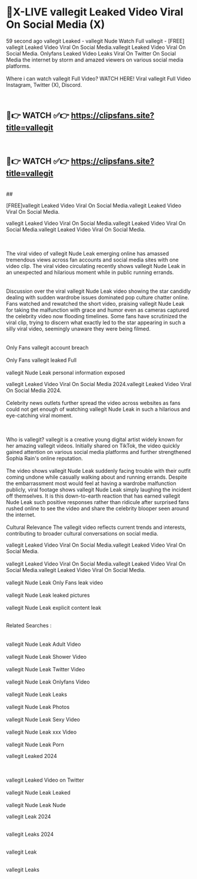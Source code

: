 # 🔴X-LIVE vallegit Leaked Video Viral On Social Media (X)<br>


59 second ago vallegit Leaked  - vallegit Nude  Watch Full vallegit - [FREE] vallegit Leaked Video Viral On Social Media.vallegit Leaked Video Viral On Social Media.   Onlyfans Leaked Video Leaks Viral On Twitter On Social Media the internet by storm and amazed viewers on various social media platforms. <br><br>
Where i can watch vallegit Full Video? WATCH HERE! Viral vallegit Full Video Instagram, Twitter (X), Discord. <br>


 <br>

##  🔴👉 WATCH ✅👉  <a href="https://clipsfans.site?title=vallegit&ref=git">https://clipsfans.site?title=vallegit</a> <br>
  <br>

##  🔴👉 WATCH ✅👉  <a href="https://clipsfans.site?title=vallegit&ref=git">https://clipsfans.site?title=vallegit</a> <br>
  <br>
  ##



[FREE]vallegit Leaked Video Viral On Social Media.vallegit Leaked Video Viral On Social Media. <br>

vallegit Leaked Video Viral On Social Media.vallegit Leaked Video Viral On Social Media.vallegit Leaked Video Viral On Social Media. <br>


  <br>

  <br>
The viral video of vallegit Nude Leak emerging online has amassed tremendous views across fan accounts and social media sites with one video clip. The viral video circulating recently shows vallegit Nude Leak in an unexpected and hilarious moment while in public running errands.<br>
<br>


<br>
Discussion over the viral vallegit Nude Leak video showing the star candidly dealing with sudden wardrobe issues dominated pop culture chatter online. Fans watched and rewatched the short video, praising vallegit Nude Leak for taking the malfunction with grace and humor even as cameras captured the celebrity video now flooding timelines. Some fans have scrutinized the viral clip, trying to discern what exactly led to the star appearing in such a silly viral video, seemingly unaware they were being filmed.<br>
<br>
<br> 
Only Fans vallegit account breach<br>
<br>
Only Fans vallegit leaked Full <br>
<br>
vallegit Nude Leak personal information exposed<br>

vallegit Leaked Video Viral On Social Media 2024.vallegit Leaked Video Viral On Social Media 2024. <br>
<br>
Celebrity news outlets further spread the video across websites as fans could not get enough of watching vallegit Nude Leak in such a hilarious and eye-catching viral moment.<br>
<br>

<br>
Who is vallegit? vallegit is a creative young digital artist widely known for her amazing vallegit videos. Initially shared on TikTok, the video quickly gained attention on various social media platforms and further strengthened Sophia Rain's online reputation.<br>
<br>
The video shows vallegit Nude Leak suddenly facing trouble with their outfit coming undone while casually walking about and running errands. Despite the embarrassment most would feel at having a wardrobe malfunction publicly, viral footage shows vallegit Nude Leak simply laughing the incident off themselves. It is this down-to-earth reaction that has earned vallegit Nude Leak such positive responses rather than ridicule after surprised fans rushed online to see the video and share the celebrity blooper seen around the internet.<br>
<br>
Cultural Relevance The vallegit video reflects current trends and interests, contributing to broader cultural conversations on social media.<br>

vallegit Leaked Video Viral On Social Media.vallegit Leaked Video Viral On Social Media.<br>
<br>
vallegit Leaked Video Viral On Social Media.vallegit Leaked Video Viral On Social Media.vallegit Leaked Video Viral On Social Media.<br>
<br>
vallegit Nude Leak Only Fans leak video<br>
<br>
vallegit Nude Leak leaked pictures<br>
<br>
vallegit Nude Leak explicit content leak<br>


<br>
Related Searches :<br>
<br>

<br>
vallegit Nude Leak Adult Video<br>
<br>
vallegit Nude Leak Shower Video<br>
<br>
vallegit Nude Leak Twitter Video<br>
<br>
vallegit Nude Leak Onlyfans Video<br>
<br>
vallegit Nude Leak Leaks<br>
<br>
vallegit Nude Leak Photos<br>

<br>
vallegit Nude Leak Sexy Video<br>
<br>
vallegit Nude Leak xxx Video<br>
<br>
vallegit Nude Leak Porn<br>

vallegit  Leaked 2024 <br> <br>
<br>

vallegit Leaked Video on Twitter <br>
<br>
vallegit Nude Leak Leaked<br>
<br>
vallegit Nude Leak Nude<br>


vallegit  Leak 2024 <br> <br>



vallegit  Leaks 2024 <br> <br>



 
vallegit  Leak<br> <br>



vallegit  Leaks<br> <br>





</p>




 



</p>










